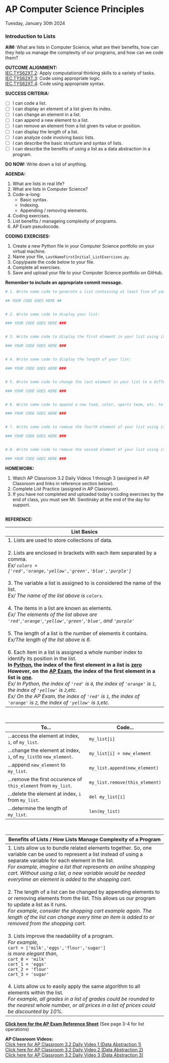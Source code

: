 # AP Computer Science Principles
Tuesday, January 30th 2024

### Introduction to Lists

**AIM:** What are lists in Computer Science, what are their benefits, how can they help us manage the complexity of our programs, and how can we code them?

**OUTCOME ALIGNMENT:**
<br><ins>IEC.TYS62XT.2</ins>: Apply computational thinking skills to a variety of tasks.
<br><ins>IEC.TYS62XT.3</ins>: Code using appropriate logic.
<br><ins>IEC.TYS62XT.4</ins>: Code using appropriate syntax.

**SUCCESS CRITERIA:**
- [ ] I can code a list.
- [ ] I can display an element of a list given its index.
- [ ] I can change an element in a list.
- [ ] I can append a new element to a list.
- [ ] I can remove an element from a list given its value or position.
- [ ] I can display the length of a list.
- [ ] I can analyze code involving basic lists.
- [ ] I can describe the basic structure and syntax of lists.
- [ ] I can describe the benefits of using a list as a data abstraction in a program.

**DO NOW:** Write down a list of anything.

**AGENDA:**

1. What are lists in real life?
2. What are lists in Computer Science?
3. Code-a-long:
   * Basic syntax.
   * Indexing.
   * Appending / removing elements.
4. Coding exercises.
5. List benefits / manageing complexity of programs.
6. AP Exam pseudocode.

**CODING EXERCISES:**

1. Create a new Python file in your Computer Science portfolio on your virtual machine.
2. Name your file, `LastNameFirstInitial_ListExercises.py`. 
3. Copy/paste the code below to your file.
4. Complete all exercises.
5. Save and upload your file to your Computer Science portfolio on GitHub.

**Remember to include an appropriate commit message.**

```python
# 1. Write some code to generate a list containing at least five of your favorite foods, colors, sports teams, or any other category of your choosing, and assign it to an appropriately named variable:

## YOUR CODE GOES HERE ##


# 2. Write some code to display your list:

### YOUR CODE GOES HERE ###


# 3. Write some code to display the first element in your list using its index:

### YOUR CODE GOES HERE ###


# 4. Write some code to display the length of your list:

### YOUR CODE GOES HERE ###


# 5. Write some code to change the last element in your list to a different food, color, sports team, etc., and then display your list:

### YOUR CODE GOES HERE ###


# 6. Write some code to append a new food, color, sports team, etc. to your list, and then display your list and the length of your list:

### YOUR CODE GOES HERE ###


# 7. Write some code to remove the fourth element of your list using its value, and then display your list and the length of your list:

### YOUR CODE GOES HERE ###


# 8. Write some code to remove the second element of your list using its index, and then display your list and the length of your list:

### YOUR CODE GOES HERE ###

```

**HOMEWORK:** 
1. Watch AP Classroom 3.2 Daily Videos 1 through 3 (assigned in AP Classroom and links in reference section below).
2. Complete List Practice (assigned in AP Classroom).
3. If you have not completed and uploaded today's coding exercises by the end of class, you must see Mr. Swotinsky at the end of the day for support.

##
**REFERENCE:**

|List Basics|
|---|
|1. Lists are used to store collections of data.<br><br>2. Lists are enclosed in brackets with each item separated by a comma.<br> *Ex/ `colors = ['red','orange,'yellow','green','blue','purple']`*<br><br>3. The variable a list is assigned to is considered the name of the list.<br>*Ex/ The name of the list above is `colors`.*<br><br>4. The items in a list are known as elements.<br>*Ex/ The elements of the list above are `'red'`,`'orange'`,`'yellow'`,`'green'`,`'blue'`, and `'purple'`*<br><br>5. The length of a list is the number of elements it contains.<br>*Ex/The length of the list above is 6.*<br><br>6. Each item in a list is assigned a whole number index to identify its position in the list.<br>**In <ins>Python</ins>, the index of the first element in a list is <ins>zero</ins><br>However, on the <ins>AP Exam</ins>, the index of the first element in a list is <ins>one</ins>.**<br>*Ex/ In Python, the index of `'red'` is `0`, the index of `'orange'` is `1`, the index of `'yellow'` is `2`,etc.<br>Ex/ On the AP Exam, the index of `'red'` is `1`, the index of `'orange'` is `2`, the index of `'yellow'` is `3`,etc.*|

<br>

|To...|Code...|
|-|-|
|...access the element at index, `i`, of `my_list`.|`my_list[i]`|
|...change the element at index, `i`, of `my_list`to `new_element`.|`my_list[i] = new_element`|
|...append `new_element` to `my_list`.|`my_list.append(new_element)`|
|...remove the first occurence of `this_element` from `my_list`.|`my_list.remove(this_element)`|
|...delete the element at index, `i` from `my_list`.|`del my_list[i]`|
|...determine the length of `my_list`.|`len(my_list)`|

<br>

|Benefits of Lists / How Lists Manage Complexity of a Program|
|---|
|1. Lists allow us to bundle related elements together.  So, one variable can be used to represent a list instead of using a separate variable for each element in the list. <br>*For example, imagine a list that represents an online shopping cart.  Without using a list, a new variable would be needed everytime an element is added to the shopping cart.*<br><br>2. The length of a list can be changed by appending elements to or removing elements from the list. This allows us our program to update a list as it runs.<br>*For example, consider the shopping cart example again.  The length of the list can change every time an item is added to or removed from the shopping cart.*  <br><br>3. Lists improve the readability of a program.<br>*For example,*<br>`cart = ['milk','eggs','flour','sugar']`<br>*is more elegant than*,<br>`cart_0 = 'milk'`<br>`cart_1 = 'eggs'`<br>`cart_2 = 'flour'`<br>`cart_3 = 'sugar'`<br><br>4. Lists allow us to easily apply the same algorithm to all elements within the list.<br>*For example, all grades in a list of grades could be rounded to the nearest whole number, or all prices in a list of prices could be discounted by 10%.*|

**<a href='https://unit-resources-apclassroom.s3.amazonaws.com/CSP/Additional_Resources/ap-computer-science-principles-exam-reference-sheet.pdf?Signature=ndfJnDxGZpdtMbVadHzdp6hLhrw%3D&Expires=1706613997&AWSAccessKeyId=ASIAXUCCNI2W3AIXSVU2&x-amz-security-token=IQoJb3JpZ2luX2VjEEMaCXVzLWVhc3QtMSJGMEQCIAf5iRrIn7Hjyyo5%2Buf4FDRxBtAkM94ywveHQ4qCw8bFAiBM8y2rW9vfgccoGyiWldw8uyQYf7u2nGazrqwQt0hvhyrDBQj8//////////8BEAAaDDUyNDEyNTI5MjIwNSIMr1Di0QYC6%2Bxp2JOvKpcF7KszNcqHjTUxDNeNPAX%2BqaaKIzp8Qfj8mpQ2l%2BQKjZIvFh3mortmnkLFGljPIJPFJaYWhYqZbaPWqkwrAR2UXueD8qC3e29eZlBh1g9UtKs3tUjTyUlIYzQLdtWFHzh7LXmZyuMk4EquGdPk/YpdvkAjbJHxushzX0F%2BNt2T8m1/9J64lPfoqJaTVP1eHwBt0tov3leRG6uM6HOTpNLc0/HsnRkzoXLYmfoFm6xodCSidGnKZ8LdP9qIPYPXMVTMhuZhxlGOUiooX3rVydqT6s/TiCulpewv0HtAQEStgFssaZUHE1YYlOWcdF3gXt0xcBdd3w09n6SKZakJY%2BO7sTLDUtDDnyBlO4JOwVfa0RkGwzpKmix9VgUApSHmfwRUlITwGa5VHTEjwG2lfbyGdMpyshAk4OPSU33fxFPuPeuIOITVuqDpeFVpL7DhqeETcwQ2penS57w1OG2slU5OLxm/rRh%2B85zgaVFpMtG/suUQeEbVTaTdzSDCN6z7s6uxRYWHwdoTDMr0IF7OAkjh8yIeOJkKgTuo3r3rKJ4yCk6I23SeOzRlS3dGPJ4KoiYRyqNyXtgfFz5Y/hydZU7TGhA44IfjEXHg8rYCmfltBfIfiHLygkRLERGxgPplwva945vohzXLj3g0MM8HIYVwl96GCPGNPy%2B5XhU4NAdj1QTrWAsmTnn79SWdz%2BfSpV8gc/IzCJM7BRFfX8HNG7Wke8qyN1QLb2VOygmYEmwYmxSkAxPV7BFtcK%2BczLlqmSoxnqfLTWJEIfknH%2BeGAefsAeiPEHf9W%2B9LnU6usLqTfKjZ7OhjHXeXd/ksipJdn2FM%2BhAnsQeDfonzi5HepF0C76tvQwdXjIC06qjUWr8pB86wEbSc6L8fMJ7M4a0GOrIBT0BQVM02dkCnzCc9s8ajGZ08iN/Ga/w5IZoWxjqyJ7HactWEc%2BfIyOUj/IkoKEX8rPQnO2kP7YZ/3eVk%2BwnDKIULv/P/ie8yZ9U2xe%2BDc1NGdv%2BWuPNwRAixTQWywjdX//a7DtVznuL73rKSsdvhImIzpad1obpofDJEEpKKWgu2eDi0VcJXwKLEQoKlaKojAqo1oNELXWsRLnM9uC7j6NJtgutGojkwOBzRQGfg2PGAzg%3D%3D'>Click here for the AP Exam Reference Sheet</a>** (See page 3-4 for list operations)

**AP Classroom Videos:**<br>
<a href='https://apclassroom.collegeboard.org/d/r95gljggp1?sui=103,3'>Click here for AP Classroom 3.2 Daily Video 1 (Data Abstraction 1)</a><br>
<a href = 'https://apclassroom.collegeboard.org/d/ot676bj0ey?sui=103,3'>Click here for AP Classroom 3.2 Daily Video 2 (Data Abstraction 2)</a><br>
<a href='https://apclassroom.collegeboard.org/d/w0pwn2qus4?sui=103,3'>Click here for AP Classroom 3.2 Daily Video 3 (Data Abstraction 3)</a><br>
